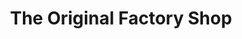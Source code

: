 ---
title: "The Original Factory Shop"
url: /barmouth/the-original-factory-shop/
shop: Kramladen
---